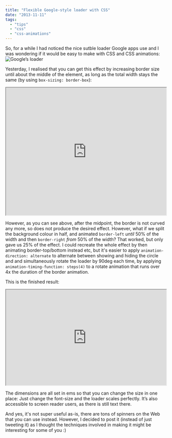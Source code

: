 ```yaml
---
title: "Flexible Google-style loader with CSS"
date: "2013-11-11"
tags:
  - "tips"
  - "css"
  - "css-animations"
---
```


So, for a while I had noticed the nice sutble loader Google apps use and I was wondering if it would be easy to make with CSS and CSS animations: ![Google’s loader](https://maps.gstatic.com/tactile/omnibox/loading.gif)

Yesterday, I realised that you can get this effect by increasing border size until about the middle of the element, as long as the total width stays the same (by using `box-sizing: border-box`):

<iframe src="https://dabblet.com/gist/7408996" height="400" width="100%"></iframe>

However, as you can see above, after the midpoint, the border is not curved any more, so does not produce the desired effect. However, what if we split the background colour in half, and animated `border-left` _until_ 50% of the width and then `border-right` _from_ 50% of the width? That worked, but only gave us 25% of the effect. I could recreate the whole effect by then animating border-top/bottom instead etc, but it's easier to apply `animation-direction: alternate` to alternate between showing and hiding the circle and and simultaneously rotate the loader by 90deg each time, by applying `animation-timing-function: steps(4)` to a rotate animation that runs over 4x the duration of the border animation.

This is the finished result:

<iframe src="https://dabblet.com/gist/7387255" height="300" width="100%"></iframe>

The dimensions are all set in ems so that you can change the size in one place: Just change the font-size and the loader scales perfectly. It’s also accessible to screen reader users, as there is still text there.

And yes, it's not super useful as-is, there are tons of spinners on the Web that you can use instead. However, I decided to post it (instead of just tweeting it) as I thought the techniques involved in making it might be interesting for some of you :)
